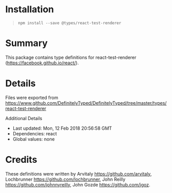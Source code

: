 # Installation
> `npm install --save @types/react-test-renderer`

# Summary
This package contains type definitions for react-test-renderer (https://facebook.github.io/react/).

# Details
Files were exported from https://www.github.com/DefinitelyTyped/DefinitelyTyped/tree/master/types/react-test-renderer

Additional Details
 * Last updated: Mon, 12 Feb 2018 20:56:58 GMT
 * Dependencies: react
 * Global values: none

# Credits
These definitions were written by Arvitaly <https://github.com/arvitaly>, Lochbrunner <https://github.com/lochbrunner>, John Reilly <https://github.com/johnnyreilly>, John Gozde <https://github.com/jgoz>.
